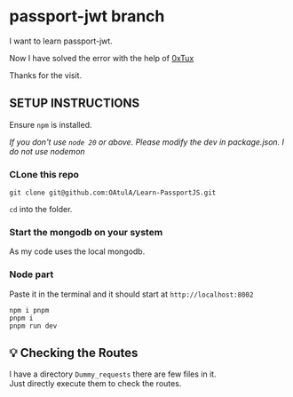 # passport-jwt branch

I want to learn passport-jwt.  

Now I have solved the error with the help of [0xTux](https://github.com/0xTux)  

Thanks for the visit.

## SETUP INSTRUCTIONS

Ensure `npm` is installed.

*If you don't use `node 20` or above. Please modify the dev in package.json.  I do not use nodemon*

### CLone this repo

`git clone git@github.com:OAtulA/Learn-PassportJS.git`

`cd` into the folder.

### Start the mongodb on your system
As my code uses the local mongodb.

### Node part

Paste it in the terminal and it should start at `http://localhost:8002`
```
npm i pnpm
pnpm i
pnpm run dev
```

## 💡️ Checking the Routes

I have a directory `Dummy_requests` there are  few files in it.  
Just directly execute them to check the routes.